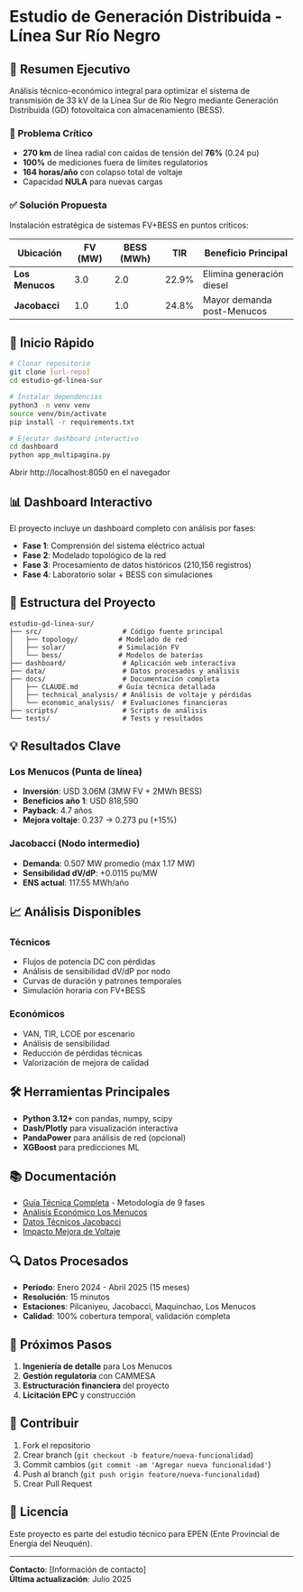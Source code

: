 # Estudio de Generación Distribuida - Línea Sur Río Negro

## 🎯 Resumen Ejecutivo

Análisis técnico-económico integral para optimizar el sistema de transmisión de 33 kV de la Línea Sur de Río Negro mediante Generación Distribuida (GD) fotovoltaica con almacenamiento (BESS).

### 🔴 Problema Crítico
- **270 km** de línea radial con caídas de tensión del **76%** (0.24 pu)
- **100%** de mediciones fuera de límites regulatorios
- **164 horas/año** con colapso total de voltaje
- Capacidad **NULA** para nuevas cargas

### ✅ Solución Propuesta
Instalación estratégica de sistemas FV+BESS en puntos críticos:

| Ubicación | FV (MW) | BESS (MWh) | TIR | Beneficio Principal |
|-----------|---------|------------|-----|---------------------|
| **Los Menucos** | 3.0 | 2.0 | 22.9% | Elimina generación diesel |
| **Jacobacci** | 1.0 | 1.0 | 24.8% | Mayor demanda post-Menucos |

## 🚀 Inicio Rápido

```bash
# Clonar repositorio
git clone [url-repo]
cd estudio-gd-linea-sur

# Instalar dependencias
python3 -m venv venv
source venv/bin/activate
pip install -r requirements.txt

# Ejecutar dashboard interactivo
cd dashboard
python app_multipagina.py
```

Abrir http://localhost:8050 en el navegador

## 📊 Dashboard Interactivo

El proyecto incluye un dashboard completo con análisis por fases:

- **Fase 1**: Comprensión del sistema eléctrico actual
- **Fase 2**: Modelado topológico de la red
- **Fase 3**: Procesamiento de datos históricos (210,156 registros)
- **Fase 4**: Laboratorio solar + BESS con simulaciones

## 📁 Estructura del Proyecto

```
estudio-gd-linea-sur/
├── src/                    # Código fuente principal
│   ├── topology/          # Modelado de red
│   ├── solar/             # Simulación FV
│   └── bess/              # Modelos de baterías
├── dashboard/              # Aplicación web interactiva
├── data/                   # Datos procesados y análisis
├── docs/                   # Documentación completa
│   ├── CLAUDE.md          # Guía técnica detallada
│   ├── technical_analysis/ # Análisis de voltaje y pérdidas
│   └── economic_analysis/  # Evaluaciones financieras
├── scripts/                # Scripts de análisis
└── tests/                  # Tests y resultados

```

## 💡 Resultados Clave

### Los Menucos (Punta de línea)
- **Inversión**: USD 3.06M (3MW FV + 2MWh BESS)
- **Beneficios año 1**: USD 818,590
- **Payback**: 4.7 años
- **Mejora voltaje**: 0.237 → 0.273 pu (+15%)

### Jacobacci (Nodo intermedio)
- **Demanda**: 0.507 MW promedio (máx 1.17 MW)
- **Sensibilidad dV/dP**: +0.0115 pu/MW
- **ENS actual**: 117.55 MWh/año

## 📈 Análisis Disponibles

### Técnicos
- Flujos de potencia DC con pérdidas
- Análisis de sensibilidad dV/dP por nodo
- Curvas de duración y patrones temporales
- Simulación horaria con FV+BESS

### Económicos
- VAN, TIR, LCOE por escenario
- Análisis de sensibilidad
- Reducción de pérdidas técnicas
- Valorización de mejora de calidad

## 🛠️ Herramientas Principales

- **Python 3.12+** con pandas, numpy, scipy
- **Dash/Plotly** para visualización interactiva
- **PandaPower** para análisis de red (opcional)
- **XGBoost** para predicciones ML

## 📚 Documentación

- [Guía Técnica Completa](docs/CLAUDE.md) - Metodología de 9 fases
- [Análisis Económico Los Menucos](docs/economic_analysis/los_menucos_analisis_economico.md)
- [Datos Técnicos Jacobacci](docs/technical_analysis/jacobacci_technical_data.md)
- [Impacto Mejora de Voltaje](docs/technical_analysis/analisis_mejora_voltaje_los_menucos.md)

## 🔍 Datos Procesados

- **Período**: Enero 2024 - Abril 2025 (15 meses)
- **Resolución**: 15 minutos
- **Estaciones**: Pilcaniyeu, Jacobacci, Maquinchao, Los Menucos
- **Calidad**: 100% cobertura temporal, validación completa

## 🎯 Próximos Pasos

1. **Ingeniería de detalle** para Los Menucos
2. **Gestión regulatoria** con CAMMESA
3. **Estructuración financiera** del proyecto
4. **Licitación EPC** y construcción

## 👥 Contribuir

1. Fork el repositorio
2. Crear branch (`git checkout -b feature/nueva-funcionalidad`)
3. Commit cambios (`git commit -am 'Agregar nueva funcionalidad'`)
4. Push al branch (`git push origin feature/nueva-funcionalidad`)
5. Crear Pull Request

## 📄 Licencia

Este proyecto es parte del estudio técnico para EPEN (Ente Provincial de Energía del Neuquén).

---

**Contacto**: [Información de contacto]  
**Última actualización**: Julio 2025